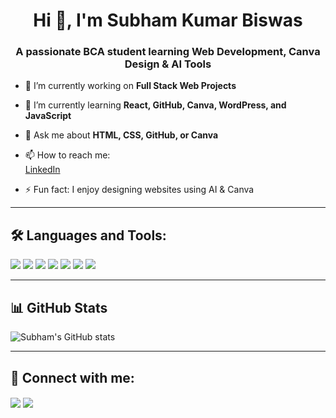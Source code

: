 <h1 align="center">Hi 👋, I'm Subham Kumar Biswas</h1>
<h3 align="center">A passionate BCA student learning Web Development, Canva Design & AI Tools</h3>

- 🔭 I’m currently working on **Full Stack Web Projects**

- 🌱 I’m currently learning **React, GitHub, Canva, WordPress, and JavaScript**

- 💬 Ask me about **HTML, CSS, GitHub, or Canva**

- 📫 How to reach me:  
  [LinkedIn](https://www.linkedin.com/in/subham-kumar-biswas-495964363/)

- ⚡ Fun fact: I enjoy designing websites using AI & Canva

---

## 🛠️ Languages and Tools:

<p align="left">
  <img src="https://img.shields.io/badge/HTML5-E34F26?style=for-the-badge&logo=html5&logoColor=white" />
  <img src="https://img.shields.io/badge/CSS3-1572B6?style=for-the-badge&logo=css3&logoColor=white" />
  <img src="https://img.shields.io/badge/JavaScript-F7DF1E?style=for-the-badge&logo=javascript&logoColor=black" />
  <img src="https://img.shields.io/badge/React-20232A?style=for-the-badge&logo=react&logoColor=61DAFB" />
  <img src="https://img.shields.io/badge/GitHub-100000?style=for-the-badge&logo=github&logoColor=white" />
  <img src="https://img.shields.io/badge/Canva-00C4CC?style=for-the-badge&logo=canva&logoColor=white" />
  <img src="https://img.shields.io/badge/WordPress-21759B?style=for-the-badge&logo=wordpress&logoColor=white" />
</p>

---

## 📊 GitHub Stats

<p align="left">
  <img src="https://github-readme-stats.vercel.app/api?username=Subham-Kumar-Biswas&show_icons=true&theme=tokyonight" alt="Subham's GitHub stats" />
</p>

---

## 🔗 Connect with me:

<p align="left">
  <a href="https://linkedin.com/in/subham-kumar-biswas-495964363/" target="blank"><img align="center" src="https://img.shields.io/badge/LinkedIn-0077B5?style=for-the-badge&logo=linkedin&logoColor=white" /></a>
  <a href="https://github.com/Subham-Kumar-Biswas" target="blank"><img align="center" src="https://img.shields.io/badge/GitHub-100000?style=for-the-badge&logo=github&logoColor=white" /></a>
</p>
